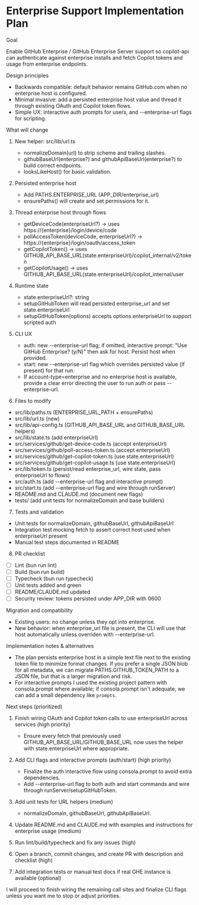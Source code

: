 # Enterprise Support Implementation Plan

Goal

Enable GitHub Enterprise / GitHub Enterprise Server support so copilot-api can authenticate against enterprise installs and fetch Copilot tokens and usage from enterprise endpoints.

Design principles

- Backwards compatible: default behavior remains GitHub.com when no enterprise host is configured.
- Minimal invasive: add a persisted enterprise host value and thread it through existing OAuth and Copilot token flows.
- Simple UX: interactive auth prompts for users, and --enterprise-url flags for scripting.

What will change

1. New helper: src/lib/url.ts
   - normalizeDomain(url) to strip scheme and trailing slashes.
   - githubBaseUrl(enterprise?) and githubApiBaseUrl(enterprise?) to build correct endpoints.
   - looksLikeHost() for basic validation.

2. Persisted enterprise host
   - Add PATHS.ENTERPRISE_URL (APP_DIR/enterprise_url)
   - ensurePaths() will create and set permissions for it.

3. Thread enterprise host through flows
   - getDeviceCode(enterpriseUrl?) -> uses https://{enterprise}/login/device/code
   - pollAccessToken(deviceCode, enterpriseUrl?) -> https://{enterprise}/login/oauth/access_token
   - getCopilotToken() -> uses GITHUB_API_BASE_URL(state.enterpriseUrl)/copilot_internal/v2/token
   - getCopilotUsage() -> uses GITHUB_API_BASE_URL(state.enterpriseUrl)/copilot_internal/user

4. Runtime state
   - state.enterpriseUrl?: string
   - setupGitHubToken will read persisted enterprise_url and set state.enterpriseUrl
   - setupGitHubToken(options) accepts options.enterpriseUrl to support scripted auth

5. CLI UX
   - auth: new --enterprise-url flag; if omitted, interactive prompt: "Use GitHub Enterprise? (y/N)" then ask for host. Persist host when provided.
   - start: new --enterprise-url flag which overrides persisted value (if present) for that run.
   - If account-type=enterprise and no enterprise host is available, provide a clear error directing the user to run auth or pass --enterprise-url.

6. Files to modify
- src/lib/paths.ts (ENTERPRISE_URL_PATH + ensurePaths)
- src/lib/url.ts (new)
- src/lib/api-config.ts (GITHUB_API_BASE_URL and GITHUB_BASE_URL helpers)
- src/lib/state.ts (add enterpriseUrl)
- src/services/github/get-device-code.ts (accept enterpriseUrl)
- src/services/github/poll-access-token.ts (accept enterpriseUrl)
- src/services/github/get-copilot-token.ts (use state.enterpriseUrl)
- src/services/github/get-copilot-usage.ts (use state.enterpriseUrl)
- src/lib/token.ts (persist/read enterprise_url, wire state, pass enterpriseUrl to flows)
- src/auth.ts (add --enterprise-url flag and interactive prompt)
- src/start.ts (add --enterprise-url flag and wire through runServer)
- README.md and CLAUDE.md (document new flags)
- tests/ (add unit tests for normalizeDomain and base builders)

7. Tests and validation
- Unit tests for normalizeDomain, githubBaseUrl, githubApiBaseUrl
- Integration test mocking fetch to assert correct host used when enterpriseUrl present
- Manual test steps documented in README

8. PR checklist
- [ ] Lint (bun run lint)
- [ ] Build (bun run build)
- [ ] Typecheck (bun run typecheck)
- [ ] Unit tests added and green
- [ ] README/CLAUDE.md updated
- [ ] Security review: tokens persisted under APP_DIR with 0600

Migration and compatibility

- Existing users: no change unless they opt into enterprise.
- New behavior: when enterprise_url file is present, the CLI will use that host automatically unless overriden with --enterprise-url.

Implementation notes & alternatives

- The plan persists enterprise host in a simple text file next to the existing token file to minimize format changes. If you prefer a single JSON blob for all metadata, we can migrate PATHS.GITHUB_TOKEN_PATH to a JSON file, but that is a larger migration and risk.
- For interactive prompts I used the existing project pattern with consola.prompt where available; if consola.prompt isn't adequate, we can add a small dependency like `prompts`.

Next steps (prioritized)

1. Finish wiring OAuth and Copilot token calls to use enterpriseUrl across services (high priority)
   - Ensure every fetch that previously used GITHUB_API_BASE_URL/GITHUB_BASE_URL now uses the helper with state.enterpriseUrl where appropriate.

2. Add CLI flags and interactive prompts (auth/start) (high priority)
   - Finalize the auth interactive flow using consola.prompt to avoid extra dependencies.
   - Add --enterprise-url flag to both auth and start commands and wire through runServer/setupGitHubToken.

3. Add unit tests for URL helpers (medium)
   - normalizeDomain, githubBaseUrl, githubApiBaseUrl.

4. Update README.md and CLAUDE.md with examples and instructions for enterprise usage (medium)

5. Run lint/build/typecheck and fix any issues (high)

6. Open a branch, commit changes, and create PR with description and checklist (high)

7. Add integration tests or manual test docs if real GHE instance is available (optional)

I will proceed to finish wiring the remaining call sites and finalize CLI flags unless you want me to stop or adjust priorities.